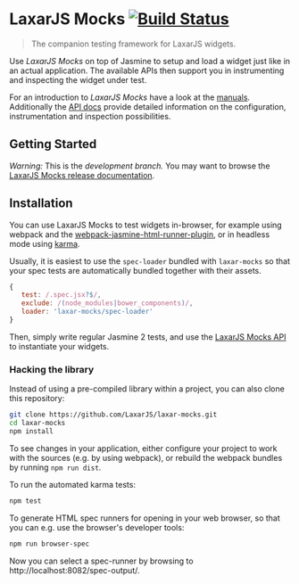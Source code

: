 # LaxarJS Mocks [![Build Status](https://travis-ci.org/LaxarJS/laxar-mocks.svg?branch=master)](https://travis-ci.org/LaxarJS/laxar-mocks)

> The companion testing framework for LaxarJS widgets.

Use *LaxarJS Mocks* on top of Jasmine to setup and load a widget just like in an actual application.
The available APIs then support you in instrumenting and inspecting the widget under test.

For an introduction to *LaxarJS Mocks* have a look at the [manuals](docs/manuals/index.md).
Additionally the [API docs](docs/api/laxar-mocks.js.md) provide detailed information on the configuration, instrumentation and inspection possibilities.


## Getting Started

*Warning:* This is the *development branch.*
You may want to browse the [LaxarJS Mocks release documentation](http://laxarjs.org/docs/laxar-mocks-latest/).


## Installation

You can use LaxarJS Mocks to test widgets in-browser, for example using webpack and the [webpack-jasmine-html-runner-plugin](https://www.npmjs.com/package/webpack-jasmine-html-runner-plugin), or in headless mode using [karma](http://karma-runner.github.io/1.0/index.html).

Usually, it is easiest to use the `spec-loader` bundled with `laxar-mocks` so that your spec tests are automatically bundled together with their assets.

```js
{
   test: /.spec.jsx?$/,
   exclude: /(node_modules|bower_components)/,
   loader: 'laxar-mocks/spec-loader'
}
```

Then, simply write regular Jasmine 2 tests, and use the [LaxarJS Mocks API](docs/api/laxar-mocks.md) to instantiate your widgets.


### Hacking the library

Instead of using a pre-compiled library within a project, you can also clone this repository:

```sh
git clone https://github.com/LaxarJS/laxar-mocks.git
cd laxar-mocks
npm install
```

To see changes in your application, either configure your project to work with the sources (e.g. by using webpack), or rebuild the webpack bundles by running `npm run dist`.

To run the automated karma tests:

```sh
npm test
```

To generate HTML spec runners for opening in your web browser, so that you can e.g. use the browser's developer tools:

```sh
npm run browser-spec
```

Now you can select a spec-runner by browsing to http://localhost:8082/spec-output/.
